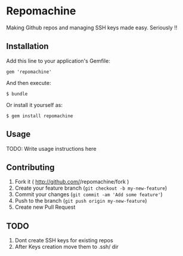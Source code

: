 # Repomachine

Making Github repos and managing SSH keys made easy. Seriously !!
## Installation

Add this line to your application's Gemfile:

    gem 'repomachine'

And then execute:

    $ bundle

Or install it yourself as:

    $ gem install repomachine

## Usage

TODO: Write usage instructions here

## Contributing

1. Fork it ( http://github.com/<my-github-username>/repomachine/fork )
2. Create your feature branch (`git checkout -b my-new-feature`)
3. Commit your changes (`git commit -am 'Add some feature'`)
4. Push to the branch (`git push origin my-new-feature`)
5. Create new Pull Request

## TODO
1. Dont create SSH keys for existing repos
2. After Keys creation move them to .ssh/ dir
